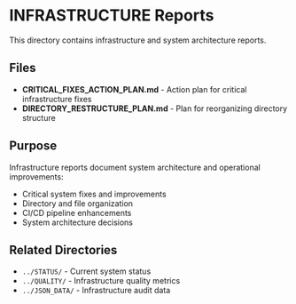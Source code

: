 # INFRASTRUCTURE Reports

This directory contains infrastructure and system architecture reports.

## Files

- **CRITICAL_FIXES_ACTION_PLAN.md** - Action plan for critical infrastructure fixes
- **DIRECTORY_RESTRUCTURE_PLAN.md** - Plan for reorganizing directory structure

## Purpose

Infrastructure reports document system architecture and operational improvements:
- Critical system fixes and improvements
- Directory and file organization
- CI/CD pipeline enhancements
- System architecture decisions

## Related Directories

- `../STATUS/` - Current system status
- `../QUALITY/` - Infrastructure quality metrics
- `../JSON_DATA/` - Infrastructure audit data
